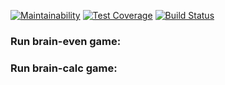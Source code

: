 [![Maintainability](https://api.codeclimate.com/v1/badges/31ff220e6b5875839b96/maintainability)](https://codeclimate.com/github/VictoriaGershova/frontend-project-lvl1/maintainability)
[![Test Coverage](https://api.codeclimate.com/v1/badges/31ff220e6b5875839b96/test_coverage)](https://codeclimate.com/github/VictoriaGershova/frontend-project-lvl1/test_coverage)
[![Build Status](https://travis-ci.org/VictoriaGershova/frontend-project-lvl1.svg?branch=master)](https://travis-ci.org/VictoriaGershova/frontend-project-lvl1)

### Run brain-even game:

### Run brain-calc game:
